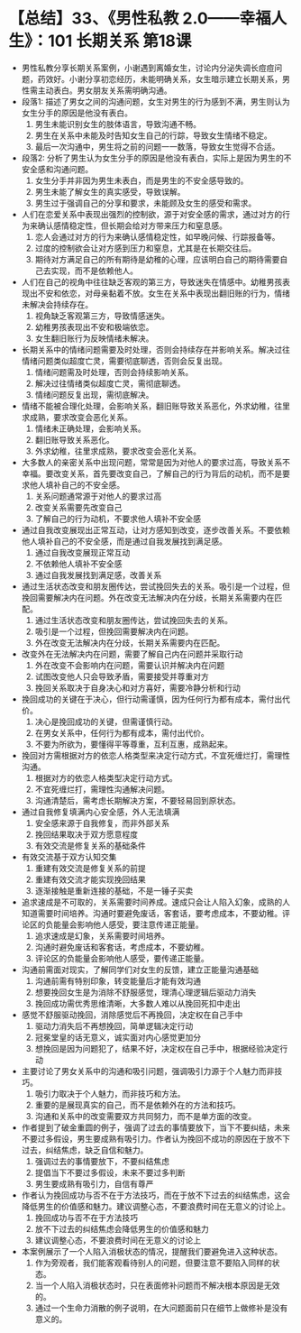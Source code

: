 # 【总结】33、《男性私教 2.0——幸福人生》：101 长期关系 第18课

-   男性私教分享长期关系案例，小谢遇到离婚女生，讨论内分泌失调长痘痘问题，药效好。小谢分享初恋经历，未能明确关系，女生暗示建立长期关系，男性需主动表白。男女朋友关系需明确沟通。
-   段落1: 描述了男女之间的沟通问题，女生对男生的行为感到不满，男生则认为女生分手的原因是他没有表白。
    1.  男生未能识别女生的肢体语言，导致沟通不畅。
    2.  男生在关系中未能及时告知女生自己的行踪，导致女生情绪不稳定。
    3.  最后一次沟通中，男生将之前的问题一一数落，导致女生觉得不合适。
-   段落2: 分析了男生认为女生分手的原因是他没有表白，实际上是因为男生的不安全感和沟通问题。
    1.  女生分手并非因为男生未表白，而是男生的不安全感导致的。
    2.  男生未能了解女生的真实感受，导致误解。
    3.  男生过于强调自己的分享和要求，未能顾及女生的感受和需求。
-   人们在恋爱关系中表现出强烈的控制欲，源于对安全感的需求，通过对方的行为来确认感情稳定性，但长期会给对方带来压力和窒息感。
    1.  恋人会通过对方的行为来确认感情稳定性，如早晚问候、行踪报备等。
    2.  过度的控制欲会让对方感到压力和窒息，尤其是在长期交往后。
    3.  期待对方满足自己的所有期待是幼稚的心理，应该明白自己的期待需要自己去实现，而不是依赖他人。
-   人们在自己的视角中往往缺乏客观的第三方，导致迷失在情感中。幼稚男孩表现出不安和依恋，对母亲黏着不放。女生在关系中表现出翻旧账的行为，情绪未解决会持续存在。
    1.  视角缺乏客观第三方，导致情感迷失。
    2.  幼稚男孩表现出不安和极端依恋。
    3.  女生翻旧账行为反映情绪未解决。
-   长期关系中的情绪问题需要及时处理，否则会持续存在并影响关系。解决过往情绪问题类似超度亡灵，需要彻底聊透，否则会反复出现。
    1.  情绪问题需及时处理，否则会持续影响关系。
    2.  解决过往情绪类似超度亡灵，需彻底聊透。
    3.  情绪问题反复出现，需彻底解决。
-   情绪不能被合理化处理，会影响关系，翻旧账导致关系恶化，外求幼稚，往里求成熟，要求改变会恶化关系。
    1.  情绪未正确处理，会影响关系。
    2.  翻旧账导致关系恶化。
    3.  外求幼稚，往里求成熟，要求改变会恶化关系。
-   大多数人的亲密关系中出现问题，常常是因为对他人的要求过高，导致关系不幸福。要改变关系，首先要改变自己，了解自己的行为背后的动机，而不是要求他人填补自己的不安全感。
    1.  关系问题通常源于对他人的要求过高
    2.  改变关系需要先改变自己
    3.  了解自己的行为动机，不要求他人填补不安全感
-   通过自我改变展现出正常互动，让对方感知到改变，逐步改善关系。不要依赖他人填补自己的不安全感，而是通过自我发展找到满足感。
    1.  通过自我改变展现正常互动
    2.  不依赖他人填补不安全感
    3.  通过自我发展找到满足感，改善关系
-   通过生活状态改变和朋友圈传达，尝试挽回失去的关系。吸引是一个过程，但挽回需要解决内在问题。外在改变无法解决内在分歧，长期关系需要内在匹配。
    1.  通过生活状态改变和朋友圈传达，尝试挽回失去的关系。
    2.  吸引是一个过程，但挽回需要解决内在问题。
    3.  外在改变无法解决内在分歧，长期关系需要内在匹配。
-   改变外在无法解决内在问题，需要了解自己内在问题并采取行动
    1.  外在改变不会影响内在问题，需要认识并解决内在问题
    2.  试图改变他人只会导致矛盾，需要接受并尊重对方
    3.  挽回关系取决于自身决心和对方喜好，需要冷静分析和行动
-   挽回成功的关键在于决心，但行动需谨慎，因为任何行为都有成本，需付出代价。
    1.  决心是挽回成功的关键，但需谨慎行动。
    2.  在男女关系中，任何行为都有成本，需付出代价。
    3.  不要为所欲为，要懂得平等尊重，互利互惠，成熟起来。
-   挽回对方需根据对方的依恋人格类型来决定行动方式，不宜死缠烂打，需理性沟通。
    1.  根据对方的依恋人格类型决定行动方式。
    2.  不宜死缠烂打，需理性沟通解决问题。
    3.  沟通清楚后，需考虑长期解决方案，不要轻易回到原状态。
-   通过自我修复填满内心安全感，外人无法填满
    1.  安全感来源于自我修复，而非外部关系
    2.  挽回结果取决于双方愿意程度
    3.  有效交流是修复关系的基础条件
-   有效交流基于双方认知交集
    1.  重建有效交流是修复关系的前提
    2.  重建有效交流才能实现挽回结果
    3.  逐渐接触是重新连接的基础，不是一锤子买卖
-   追求速成是不可取的，关系需要时间养成。速成只会让人陷入幻象，成熟的人知道需要时间培养。沟通时要避免废话，客套话，要考虑成本，不要幼稚。评论区的负能量会影响他人感受，要注意传递正能量。 
    1.  追求速成是幻象，关系需要时间培养。
    2.  沟通时避免废话和客套话，考虑成本，不要幼稚。
    3.  评论区的负能量会影响他人感受，要传递正能量。
-   沟通前需面对现实，了解同学们对女生的反馈，建立正能量沟通基础
    1.  沟通前需有特别印象，转变能量后才能有效沟通
    2.  想要挽回女生是为消除不舒服感觉，理清心理逻辑后驱动力消失
    3.  挽回成功需优秀思维清晰，大多数人难以从挽回死扣中走出
-   感觉不舒服驱动挽回，消除感觉后不再挽回，决定权在自己手中
    1.  驱动力消失后不再想挽回，简单逻辑决定行动
    2.  冠冕堂皇的话无意义，诚实面对内心感觉更加分
    3.  想挽回是因为问题犯了，结果不好，决定权在自己手中，根据经验决定行动
-   主要讨论了男女关系中的沟通和吸引问题，强调吸引力源于个人魅力而非技巧。
    1.  吸引力取决于个人魅力，而非技巧和方法。
    2.  重要的是展现真实的自己，而不是依赖外在的方法和技巧。
    3.  沟通和关系中的改变需要双方共同努力，而不是单方面的改变。
-   作者提到了破金重圆的例子，强调了过去的事情要放下，当下不要纠结，未来不要过多假设，男生要成熟有吸引力。作者认为挽回不成功的原因在于放不下过去，纠结焦虑，缺乏自信和魅力。
    1.  强调过去的事情要放下，不要纠结焦虑
    2.  提倡当下不要过多假设，未来不要过多判断
    3.  男生要成熟有吸引力，自信有尊严
-   作者认为挽回成功与否不在于方法技巧，而在于放不下过去的纠结焦虑，这会降低男生的价值感和魅力。建议调整心态，不要浪费时间在无意义的讨论上。
    1.  挽回成功与否不在于方法技巧
    2.  放不下过去的纠结焦虑会降低男生的价值感和魅力
    3.  建议调整心态，不要浪费时间在无意义的讨论上
-   本案例展示了一个人陷入消极状态的情况，提醒我们要避免进入这种状态。
    1.  作为旁观者，我们能客观看待别人的问题，但要注意不要陷入同样的状态。
    2.  当一个人陷入消极状态时，只在表面修补问题而不解决根本原因是无效的。
    3.  通过一个生命力消散的例子说明，在大问题面前只在细节上做修补是没有意义的。